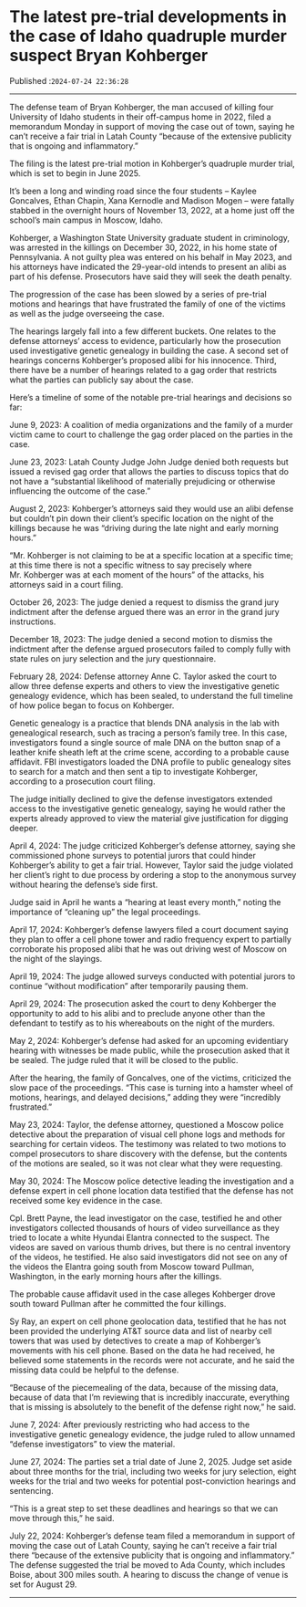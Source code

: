 # The latest pre-trial developments in the case of Idaho quadruple murder suspect Bryan Kohberger

Published :`2024-07-24 22:36:28`

---

The defense team of Bryan Kohberger, the man accused of killing four University of Idaho students in their off-campus home in 2022, filed a memorandum Monday in support of moving the case out of town, saying he can’t receive a fair trial in Latah County “because of the extensive publicity that is ongoing and inflammatory.”

The filing is the latest pre-trial motion in Kohberger’s quadruple murder trial, which is set to begin in June 2025.

It’s been a long and winding road since the four students – Kaylee Goncalves, Ethan Chapin, Xana Kernodle and Madison Mogen – were fatally stabbed in the overnight hours of November 13, 2022, at a home just off the school’s main campus in Moscow, Idaho.

Kohberger, a Washington State University graduate student in criminology, was arrested in the killings on December 30, 2022, in his home state of Pennsylvania. A not guilty plea was entered on his behalf in May 2023, and his attorneys have indicated the 29-year-old intends to present an alibi as part of his defense. Prosecutors have said they will seek the death penalty.

The progression of the case has been slowed by a series of pre-trial motions and hearings that have frustrated the family of one of the victims as well as the judge overseeing the case.

The hearings largely fall into a few different buckets. One relates to the defense attorneys’ access to evidence, particularly how the prosecution used investigative genetic genealogy in building the case. A second set of hearings concerns Kohberger’s proposed alibi for his innocence. Third, there have be a number of hearings related to a gag order that restricts what the parties can publicly say about the case.

Here’s a timeline of some of the notable pre-trial hearings and decisions so far:

June 9, 2023: A coalition of media organizations and the family of a murder victim came to court to challenge the gag order placed on the parties in the case.

June 23, 2023: Latah County Judge John Judge denied both requests but issued a revised gag order that allows the parties to discuss topics that do not have a “substantial likelihood of materially prejudicing or otherwise influencing the outcome of the case.”

August 2, 2023: Kohberger’s attorneys said they would use an alibi defense but couldn’t pin down their client’s specific location on the night of the killings because he was “driving during the late night and early morning hours.”

“Mr. Kohberger is not claiming to be at a specific location at a specific time; at this time there is not a specific witness to say precisely where Mr. Kohberger was at each moment of the hours” of the attacks, his attorneys said in a court filing.

October 26, 2023: The judge denied a request to dismiss the grand jury indictment after the defense argued there was an error in the grand jury instructions.

December 18, 2023: The judge denied a second motion to dismiss the indictment after the defense argued prosecutors failed to comply fully with state rules on jury selection and the jury questionnaire.

February 28, 2024: Defense attorney Anne C. Taylor asked the court to allow three defense experts and others to view the investigative genetic genealogy evidence, which has been sealed, to understand the full timeline of how police began to focus on Kohberger.

Genetic genealogy is a practice that blends DNA analysis in the lab with genealogical research, such as tracing a person’s family tree. In this case, investigators found a single source of male DNA on the button snap of a leather knife sheath left at the crime scene, according to a probable cause affidavit. FBI investigators loaded the DNA profile to public genealogy sites to search for a match and then sent a tip to investigate Kohberger, according to a prosecution court filing.

The judge initially declined to give the defense investigators extended access to the investigative genetic genealogy, saying he would rather the experts already approved to view the material give justification for digging deeper.

April 4, 2024: The judge criticized Kohberger’s defense attorney, saying she commissioned phone surveys to potential jurors that could hinder Kohberger’s ability to get a fair trial. However, Taylor said the judge violated her client’s right to due process by ordering a stop to the anonymous survey without hearing the defense’s side first.

Judge said in April he wants a “hearing at least every month,” noting the importance of “cleaning up” the legal proceedings.

April 17, 2024: Kohberger’s defense lawyers filed a court document saying they plan to offer a cell phone tower and radio frequency expert to partially corroborate his proposed alibi that he was out driving west of Moscow on the night of the slayings.

April 19, 2024: The judge allowed surveys conducted with potential jurors to continue “without modification” after temporarily pausing them.

April 29, 2024: The prosecution asked the court to deny Kohberger the opportunity to add to his alibi and to preclude anyone other than the defendant to testify as to his whereabouts on the night of the murders.

May 2, 2024: Kohberger’s defense had asked for an upcoming evidentiary hearing with witnesses be made public, while the prosecution asked that it be sealed. The judge ruled that it will be closed to the public.

After the hearing, the family of Goncalves, one of the victims, criticized the slow pace of the proceedings. “This case is turning into a hamster wheel of motions, hearings, and delayed decisions,” adding they were “incredibly frustrated.”

May 23, 2024: Taylor, the defense attorney, questioned a Moscow police detective about the preparation of visual cell phone logs and methods for searching for certain videos. The testimony was related to two motions to compel prosecutors to share discovery with the defense, but the contents of the motions are sealed, so it was not clear what they were requesting.

May 30, 2024: The Moscow police detective leading the investigation and a defense expert in cell phone location data testified that the defense has not received some key evidence in the case.

Cpl. Brett Payne, the lead investigator on the case, testified he and other investigators collected thousands of hours of video surveillance as they tried to locate a white Hyundai Elantra connected to the suspect. The videos are saved on various thumb drives, but there is no central inventory of the videos, he testified. He also said investigators did not see on any of the videos the Elantra going south from Moscow toward Pullman, Washington, in the early morning hours after the killings.

The probable cause affidavit used in the case alleges Kohberger drove south toward Pullman after he committed the four killings.

Sy Ray, an expert on cell phone geolocation data, testified that he has not been provided the underlying AT&T source data and list of nearby cell towers that was used by detectives to create a map of Kohberger’s movements with his cell phone. Based on the data he had received, he believed some statements in the records were not accurate, and he said the missing data could be helpful to the defense.

“Because of the piecemealing of the data, because of the missing data, because of data that I’m reviewing that is incredibly inaccurate, everything that is missing is absolutely to the benefit of the defense right now,” he said.

June 7, 2024: After previously restricting who had access to the investigative genetic genealogy evidence, the judge ruled to allow unnamed “defense investigators” to view the material.

June 27, 2024: The parties set a trial date of June 2, 2025. Judge set aside about three months for the trial, including two weeks for jury selection, eight weeks for the trial and two weeks for potential post-conviction hearings and sentencing.

“This is a great step to set these deadlines and hearings so that we can move through this,” he said.

July 22, 2024: Kohberger’s defense team filed a memorandum in support of moving the case out of Latah County, saying he can’t receive a fair trial there “because of the extensive publicity that is ongoing and inflammatory.” The defense suggested the trial be moved to Ada County, which includes Boise, about 300 miles south. A hearing to discuss the change of venue is set for August 29.

---

